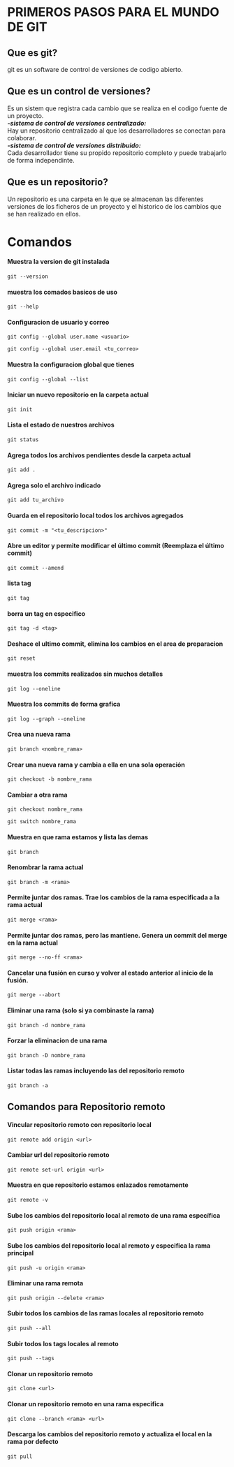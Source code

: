 # PRIMEROS PASOS PARA EL MUNDO DE GIT
## Que es git?
git es un software de control de versiones de codigo abierto.
## Que es un control de versiones?
Es un sistem que registra cada cambio que se realiza en el codigo fuente de un proyecto.<br>
***-sistema de control de versiones centralizado:***<br>
Hay un repositorio centralizado al que los desarrolladores se conectan para colaborar.<br>
***-sistema de control de versiones distribuido:***<br>
Cada desarrollador tiene su propido repositorio completo y puede trabajarlo de forma independinte.
## Que es un repositorio?
Un repositorio es una carpeta en le que se almacenan las diferentes versiones de los ficheros de un proyecto y el historico de los cambios que se han realizado en ellos.
# Comandos
#### Muestra la version de git instalada
```
git --version 
```
#### muestra los comados basicos de uso
```
git --help
```
#### Configuracion de usuario y correo
```
git config --global user.name <usuario>
```
```
git config --global user.email <tu_correo>
```
#### Muestra la configuracion global que tienes
```
git config --global --list
```
#### Iniciar un nuevo repositorio en la carpeta actual
```
git init 
```
#### Lista el estado de nuestros archivos
```
git status
```
#### Agrega todos los archivos pendientes desde la carpeta actual
```
git add .
```
#### Agrega solo el archivo indicado
```
git add tu_archivo
```
#### Guarda en el repositorio local todos los archivos agregados
```
git commit -m "<tu_descripcion>"
```
#### Abre un editor y permite modificar el último commit (Reemplaza el último commit)
```
git commit --amend
```
#### lista tag
```
git tag
```
#### borra un tag en especifico
```
git tag -d <tag>
```
#### Deshace el ultimo commit, elimina los cambios en el area de preparacion
```
git reset
```
#### muestra los commits realizados sin muchos detalles
```
git log --oneline
```
#### Muestra los commits de forma grafica
```
git log --graph --oneline
```
#### Crea una nueva rama
```
git branch <nombre_rama>
```
#### Crear una nueva rama y cambia a ella en una sola operación
```
git checkout -b nombre_rama
```
#### Cambiar a otra rama
```
git checkout nombre_rama
```
```
git switch nombre_rama
```
#### Muestra en que rama estamos y lista las demas
```
git branch
```
#### Renombrar la rama actual
```
git branch -m <rama>
```
#### Permite juntar dos ramas. Trae los cambios de la rama especificada a la rama actual
```
git merge <rama>
```
#### Permite juntar dos ramas, pero las mantiene. Genera un commit del merge en la rama actual
```
git merge --no-ff <rama>
```
#### Cancelar una fusión en curso y volver al estado anterior al inicio de la fusión.
```
git merge --abort
```
#### Eliminar una rama (solo si ya combinaste la rama)
```
git branch -d nombre_rama
```
#### Forzar la eliminacion de una rama 
```
git branch -D nombre_rama  
```
#### Listar todas las ramas incluyendo las del repositorio remoto
```
git branch -a
```
## Comandos para Repositorio remoto
#### Vincular repositorio remoto con repositorio local
```
git remote add origin <url>
```
#### Cambiar url del repositorio remoto
```
git remote set-url origin <url>
```
#### Muestra en que repositorio estamos enlazados remotamente
```
git remote -v 
```
#### Sube los cambios del repositorio local al remoto de una rama específica
```
git push origin <rama>
```
#### Sube los cambios del repositorio local al remoto y especifica la rama principal
```
git push -u origin <rama>
```
#### Eliminar una rama remota
```
git push origin --delete <rama>
```
#### Subir todos los cambios de las ramas locales al repositorio remoto
```
git push --all
```
#### Subir todos los tags locales al remoto
```
git push --tags
```
#### Clonar un repositorio remoto
```
git clone <url>
```
#### Clonar un repositorio remoto en una rama especifica
```
git clone --branch <rama> <url>
```
#### Descarga los cambios del repositorio remoto y actualiza el local en la rama por defecto
```
git pull
```
